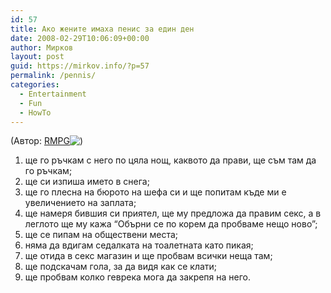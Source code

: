 ```yaml
---
id: 57
title: Ако жените имаха пенис за един ден
date: 2008-02-29T10:06:09+00:00
author: Мирков
layout: post
guid: https://mirkov.info/?p=57
permalink: /pennis/
categories:
  - Entertainment
  - Fun
  - HowTo
---
```

(Aвтор: [RMPG](http://smu4ka.com/user/RMPG/)<img src='https://mirkov.info/wp-includes/images/blank.gif' alt=')' class='wp-smiley smiley-2' />  
1. ще го ръчкам с него по цяла нощ, каквото да прави, ще съм там да го ръчкам;  
2. ще си изпиша името в снега;  
3. ще го плесна на бюрото на шефа си и ще попитам къде ми е увеличението на заплата;  
4. ще намеря бившия си приятел, ще му предложа да правим секс, а в леглото ще му кажа &#8220;Обърни се по корем да пробваме нещо ново&#8221;;  
5. ще се пипам на обществени места;  
6. няма да вдигам седалката на тоалетната като пикая;  
7. ще отида в секс магазин и ще пробвам всички неща там;  
8. ще подскачам гола, за да видя как се клати;  
9. ще пробвам колко геврека мога да закрепя на него.
